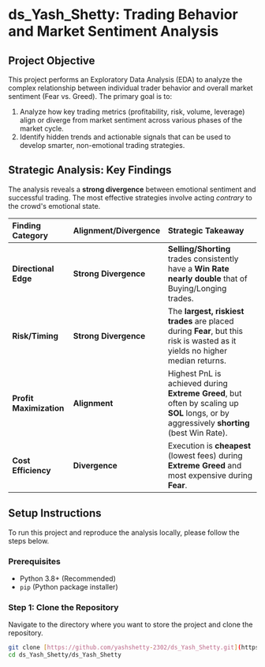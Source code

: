 # ds_Yash_Shetty: Trading Behavior and Market Sentiment Analysis

## Project Objective
This project performs an Exploratory Data Analysis (EDA) to analyze the complex relationship between individual trader behavior and overall market sentiment (Fear vs. Greed). The primary goal is to:

1.  Analyze how key trading metrics (profitability, risk, volume, leverage) align or diverge from market sentiment across various phases of the market cycle.
2.  Identify hidden trends and actionable signals that can be used to develop smarter, non-emotional trading strategies.

## Strategic Analysis: Key Findings

The analysis reveals a **strong divergence** between emotional sentiment and successful trading. The most effective strategies involve acting *contrary* to the crowd's emotional state.

| Finding Category | Alignment/Divergence | Strategic Takeaway |
| :--- | :--- | :--- |
| **Directional Edge** | **Strong Divergence** | **Selling/Shorting** trades consistently have a **Win Rate nearly double** that of Buying/Longing trades. |
| **Risk/Timing** | **Strong Divergence** | The **largest, riskiest trades** are placed during **Fear**, but this risk is wasted as it yields no higher median returns. |
| **Profit Maximization** | **Alignment** | Highest PnL is achieved during **Extreme Greed**, but often by scaling up **SOL** longs, or by aggressively **shorting** (best Win Rate). |
| **Cost Efficiency** | **Divergence** | Execution is **cheapest** (lowest fees) during **Extreme Greed** and most expensive during **Fear**. |

##  Setup Instructions

To run this project and reproduce the analysis locally, please follow the steps below.

### Prerequisites

* Python 3.8+ (Recommended)
* `pip` (Python package installer)

### Step 1: Clone the Repository

Navigate to the directory where you want to store the project and clone the repository.

```bash
git clone [https://github.com/yashshetty-2302/ds_Yash_Shetty.git](https://github.com/yashshetty-2302/ds_Yash_Shetty.git)
cd ds_Yash_Shetty/ds_Yash_Shetty

